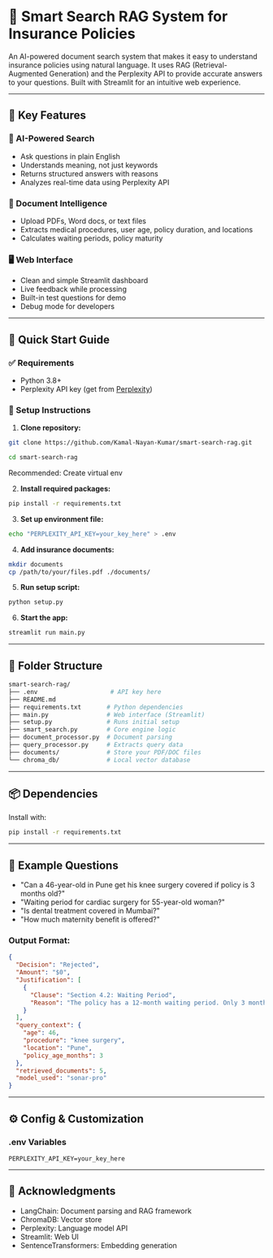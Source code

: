 # 📘 Smart Search RAG System for Insurance Policies

An AI-powered document search system that makes it easy to understand insurance policies using natural language. It uses RAG (Retrieval-Augmented Generation) and the Perplexity API to provide accurate answers to your questions. Built with Streamlit for an intuitive web experience.

---

## 🌟 Key Features

### 🧠 AI-Powered Search

- Ask questions in plain English
- Understands meaning, not just keywords
- Returns structured answers with reasons
- Analyzes real-time data using Perplexity API

### 📄 Document Intelligence

- Upload PDFs, Word docs, or text files
- Extracts medical procedures, user age, policy duration, and locations
- Calculates waiting periods, policy maturity

### 🖥️ Web Interface

- Clean and simple Streamlit dashboard
- Live feedback while processing
- Built-in test questions for demo
- Debug mode for developers

---

## 🚀 Quick Start Guide

### ✅ Requirements

- Python 3.8+
- Perplexity API key (get from [Perplexity](https://www.perplexity.ai))

### 🔧 Setup Instructions

1. **Clone repository:**
```bash
git clone https://github.com/Kamal-Nayan-Kumar/smart-search-rag.git

cd smart-search-rag
```
Recommended: Create virtual env

2. **Install required packages:**

```bash
pip install -r requirements.txt
```

3. **Set up environment file:**

```bash
echo "PERPLEXITY_API_KEY=your_key_here" > .env
```

4. **Add insurance documents:**

```bash
mkdir documents
cp /path/to/your/files.pdf ./documents/
```

5. **Run setup script:**

```bash
python setup.py
```

6. **Start the app:**

```bash
streamlit run main.py
```

---

## 📁 Folder Structure

```bash
smart-search-rag/
├── .env                    # API key here
├── README.md
├── requirements.txt       # Python dependencies
├── main.py                # Web interface (Streamlit)
├── setup.py               # Runs initial setup
├── smart_search.py        # Core engine logic
├── document_processor.py  # Document parsing
├── query_processor.py     # Extracts query data
├── documents/             # Store your PDF/DOC files
└── chroma_db/             # Local vector database
```

---

## 📦 Dependencies

Install with:

```bash
pip install -r requirements.txt
```

---

## 💬 Example Questions

- "Can a 46-year-old in Pune get his knee surgery covered if policy is 3 months old?"
- "Waiting period for cardiac surgery for 55-year-old woman?"
- "Is dental treatment covered in Mumbai?"
- "How much maternity benefit is offered?"

### Output Format:

```json
{
  "Decision": "Rejected",
  "Amount": "$0",
  "Justification": [
    {
      "Clause": "Section 4.2: Waiting Period",
      "Reason": "The policy has a 12-month waiting period. Only 3 months have passed."
    }
  ],
  "query_context": {
    "age": 46,
    "procedure": "knee surgery",
    "location": "Pune",
    "policy_age_months": 3
  },
  "retrieved_documents": 5,
  "model_used": "sonar-pro"
}
```

---

## ⚙️ Config & Customization

### .env Variables

```env
PERPLEXITY_API_KEY=your_key_here
```

---

## 🙌 Acknowledgments

- LangChain: Document parsing and RAG framework
- ChromaDB: Vector store
- Perplexity: Language model API
- Streamlit: Web UI
- SentenceTransformers: Embedding generation
